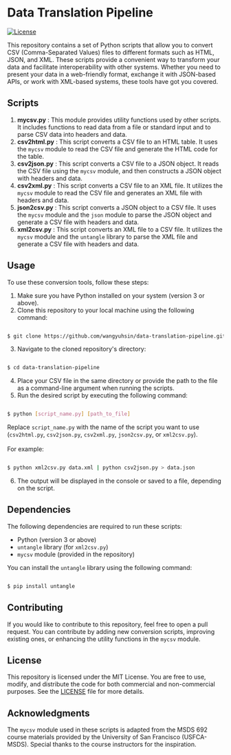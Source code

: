 # Data Translation Pipeline
[![License](https://img.shields.io/badge/license-MIT-blue.svg)](https://opensource.org/licenses/MIT)

This repository contains a set of Python scripts that allow you to convert CSV (Comma-Separated Values) files to different formats such as HTML, JSON, and XML. These scripts provide a convenient way to transform your data and facilitate interoperability with other systems. Whether you need to present your data in a web-friendly format, exchange it with JSON-based APIs, or work with XML-based systems, these tools have got you covered.
## Scripts 
1. **mycsv.py** : This module provides utility functions used by other scripts. It includes functions to read data from a file or standard input and to parse CSV data into headers and data. 
2. **csv2html.py** : This script converts a CSV file to an HTML table. It uses the `mycsv` module to read the CSV file and generate the HTML code for the table. 
3. **csv2json.py** : This script converts a CSV file to a JSON object. It reads the CSV file using the `mycsv` module, and then constructs a JSON object with headers and data. 
4. **csv2xml.py** : This script converts a CSV file to an XML file. It utilizes the `mycsv` module to read the CSV file and generates an XML file with headers and data. 
5. **json2csv.py** : This script converts a JSON object to a CSV file. It uses the `mycsv` module and the `json` module to parse the JSON object and generate a CSV file with headers and data. 
6. **xml2csv.py** : This script converts an XML file to a CSV file. It utilizes the `mycsv` module and the `untangle` library to parse the XML file and generate a CSV file with headers and data.

## Usage

To use these conversion tools, follow these steps: 
1. Make sure you have Python installed on your system (version 3 or above). 
2. Clone this repository to your local machine using the following command:

```bash

$ git clone https://github.com/wangyuhsin/data-translation-pipeline.git
``` 
3. Navigate to the cloned repository's directory:

```bash

$ cd data-translation-pipeline
``` 
4. Place your CSV file in the same directory or provide the path to the file as a command-line argument when running the scripts. 
5. Run the desired script by executing the following command:

```bash

$ python [script_name.py] [path_to_file]
```

Replace `script_name.py` with the name of the script you want to use (`csv2html.py`, `csv2json.py`, `csv2xml.py`, `json2csv.py`, or `xml2csv.py`).<br><br> 
For example:

```bash

$ python xml2csv.py data.xml | python csv2json.py > data.json
```

6. The output will be displayed in the console or saved to a file, depending on the script.
## Dependencies

The following dependencies are required to run these scripts:
- Python (version 3 or above) 
- `untangle` library (for `xml2csv.py`) 
- `mycsv` module (provided in the repository)

You can install the `untangle` library using the following command:

```bash

$ pip install untangle
```


## Contributing

If you would like to contribute to this repository, feel free to open a pull request. You can contribute by adding new conversion scripts, improving existing ones, or enhancing the utility functions in the `mycsv` module.

## License

This repository is licensed under the MIT License. You are free to use, modify, and distribute the code for both commercial and non-commercial purposes. See the [LICENSE](https://chat.openai.com/LICENSE)  file for more details.
## Acknowledgments

The `mycsv` module used in these scripts is adapted from the MSDS 692 course materials provided by the University of San Francisco (USFCA-MSDS). Special thanks to the course instructors for the inspiration.
